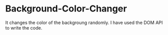 # Background-Color-Changer

It changes the color of the backgroung randomly.
I have used the DOM API to write the code.
